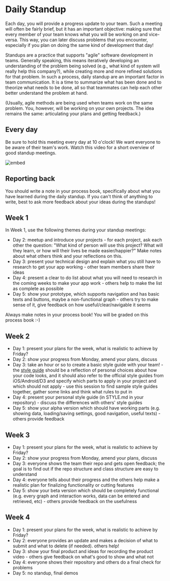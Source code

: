 # Daily Standup

Each day, you will provide a progress update to your team. Such a meeting will often be fairly brief, but it has an important objective: making sure that every member of your team knows what you will be working on and vice-versa. This way, you can later discuss problems that you encounter, especially if you plan on doing the same kind of development that day!

Standups are a practice that supports "agile" software development in teams. Generally speaking, this means iteratively developing an understanding of the problem being solved (e.g., what kind of system will really help this company?), while creating more and more refined solutions for that problem. In such a process, daily standup are an important factor in team communication. It is a time to summarize what has been done and to theorize what needs to be done, all so that teammates can help each other better understand the problem at hand.

(Usually, agile methods are being used when teams work on the same problem. You, however, will be working on your own projects. The idea remains the same: articulating your plans and getting feedback.)

## Every day

Be sure to hold this meeting every day at 10 o'clock! We want everyone to be aware of their team's work. Watch this video for a short overview of good standup meetings.

![embed](https://www.youtube.com/embed/42hFGMVszkQ?rel=0&amp;showinfo=0)

## Reporting back

You should write a note in your process book, specifically about what you have learned during the daily standup. If you can't think of anything to write, best to ask more feedback about your ideas during the standups!

## Week 1

In Week 1, use the following themes during your standup meetings:

- Day 2: meetup and introduce your projects - for each project, ask each other the question: "What kind of person will use this project? What will they learn, or how will their lives be made easier/happier?" Make notes about what others think and your reflections on this.
- Day 3: present your technical design and explain what you still have to research to get your app working - other team members share their ideas
- Day 4: present a clear to do list about what you will need to research in the coming weeks to make your app work - others help to make the list as complete as possible
- Day 5: show your prototype, which supports navigation and has basic texts and buttons, maybe a non-functional graph - others try to make sense of it, give feedback on how useful/clear/navigable it seems

Always make notes in your process book! You will be graded on this process book :-)

## Week 2

- Day 1: present your plans for the week, what is realistic to achieve by Friday?
- Day 2: show your progress from Monday, amend your plans, discuss
- Day 3: take an hour or so to create a basic style guide with your team! - the [style guide](https://www.smashingmagazine.com/2012/10/why-coding-style-matters/) should be a reflection of personal choices about how your code looks, and it should also refer to the official style guides from iOS/Android/D3 and specify which parts to apply in your project and which should not apply - use this session to find sample style guides together, gather some links and think what rules to put in
- Day 4: present your personal style guide (in STYLE.md in your repository) - discuss the differences with others' style guides
- Day 5: show your alpha version which should have working parts (e.g. showing data, loading/saving settings, good navigation, useful texts) - others provide feedback

## Week 3 ##

- Day 1: present your plans for the week, what is realistic to achieve by Friday?
- Day 2: show your progress from Monday, amend your plans, discuss
- Day 3: everyone shows the team their repo and gets open feedback; the goal is to find out if the repo structure and class structure are easy to understand
- Day 4: everyone tells about their progress and the others help make a realistic plan for finalizing functionality or cutting features
- Day 5: show your beta version which should be completely functional (e.g. every graph and interaction works, data can be entered and retrieved, etc) - others provide feedback on the usefulness

## Week 4

- Day 1: present your plans for the week, what is realistic to achieve by Friday?
- Day 2: everyone provides an update and makes a decision of what to submit and what to delete (if needed). others help!
- Day 3: show your final product and ideas for recording the product video - others give feedback on what's good to show and what not
- Day 4: everyone shows their repository and others do a final check for problems
- Day 5: no standup, final demos
